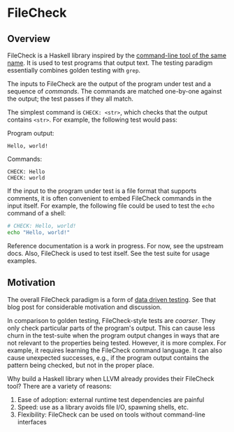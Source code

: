 # FileCheck

## Overview

FileCheck is a Haskell library inspired by the [command-line tool of the same
name][llvm]. It is used to test programs that output text. The testing paradigm
essentially combines golden testing with `grep`.

[llvm]: https://llvm.org/docs/CommandGuide/FileCheck.html

The inputs to FileCheck are the output of the program under test and a sequence
of *commands*. The commands are matched one-by-one against the output; the test
passes if they all match.

The simplest command is `CHECK: <str>`, which checks that the output contains
`<str>`. For example, the following test would pass:

Program output:
```
Hello, world!
```
Commands:
```
CHECK: Hello
CHECK: world
```

If the input to the program under test is a file format that supports comments,
it is often convenient to embed FileCheck commands in the input itself. For
example, the following file could be used to test the `echo` command of a shell:

```sh
# CHECK: Hello, world!
echo "Hello, world!"
```

Reference documentation is a work in progress. For now, see the upstream docs.
Also, FileCheck is used to test itself. See the test suite for usage examples.

## Motivation

The overall FileCheck paradigm is a form of [data driven testing]. See that blog
post for considerable motivation and discussion.

[data driven testing]: https://matklad.github.io/2021/05/31/how-to-test.html#Data-Driven-Testing

In comparison to golden testing, FileCheck-style tests are *coarser*. They only
check particular parts of the program's output. This can cause less churn in the
test-suite when the program output changes in ways that are not relevant to the
properties being tested. However, it is more complex. For example, it requires
learning the FileCheck command language. It can also cause unexpected successes,
e.g., if the program output contains the pattern being checked, but not in the
proper place.

Why build a Haskell library when LLVM already provides their FileCheck tool?
There are a variety of reasons:

1. Ease of adoption: external runtime test dependencies are painful
2. Speed: use as a library avoids file I/O, spawning shells, etc.
3. Flexibility: FileCheck can be used on tools without command-line interfaces
